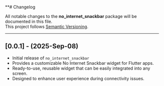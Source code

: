 **# Changelog

All notable changes to the **no_internet_snackbar** package will be documented in this file.  
This project follows [Semantic Versioning](https://semver.org/).

---

## [0.0.1] - (2025-Sep-08)

- Initial release of `no_internet_snackbar`
- Provides a customizable No Internet Snackbar widget for Flutter apps.
- Ready-to-use, reusable widget that can be easily integrated into any screen.
- Designed to enhance user experience during connectivity issues.
